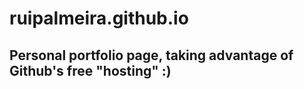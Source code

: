 # ruipalmeira.github.io 

## Personal portfolio page, taking advantage of Github's free "hosting" :) 
